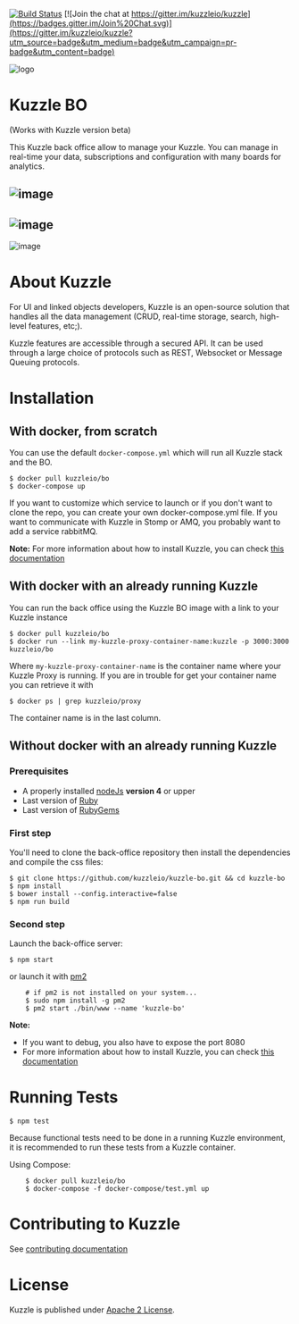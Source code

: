 [![Build Status](https://travis-ci.org/kuzzleio/kuzzle-bo.svg?branch=master)](https://travis-ci.org/kuzzleio/kuzzle-bo)
[![Join the chat at https://gitter.im/kuzzleio/kuzzle](https://badges.gitter.im/Join%20Chat.svg)](https://gitter.im/kuzzleio/kuzzle?utm_source=badge&utm_medium=badge&utm_campaign=pr-badge&utm_content=badge)

![logo](https://raw.githubusercontent.com/kuzzleio/kuzzle/master/docs/images/logo.png)

# Kuzzle BO

(Works with Kuzzle version beta)

This Kuzzle back office allow to manage your Kuzzle. You can manage in real-time your data, subscriptions and configuration with many boards for analytics.

![image](https://raw.githubusercontent.com/kuzzleio/kuzzle-bo/master/docs/images/metrics.png)
---
![image](https://raw.githubusercontent.com/kuzzleio/kuzzle-bo/master/docs/images/realtime.png)
---
![image](https://raw.githubusercontent.com/kuzzleio/kuzzle-bo/master/docs/images/realtime.png)

# About Kuzzle

For UI and linked objects developers, Kuzzle is an open-source solution that handles all the data management
(CRUD, real-time storage, search, high-level features, etc;).

Kuzzle features are accessible through a secured API. It can be used through a large choice of protocols such as REST, Websocket or Message Queuing protocols.

# Installation

## With docker, from scratch

You can use the default `docker-compose.yml` which will run all Kuzzle stack and the BO.

    $ docker pull kuzzleio/bo
    $ docker-compose up

If you want to customize which service to launch or if you don't want to clone the repo, you can create your own docker-compose.yml file.
If you want to communicate with Kuzzle in Stomp or AMQ, you probably want to add a service rabbitMQ.

**Note:** For more information about how to install Kuzzle, you can check [this documentation](https://github.com/kuzzleio/kuzzle/blob/master/docs/installation.md)

## With docker with an already running Kuzzle

You can run the back office using the Kuzzle BO image with a link to your Kuzzle instance

    $ docker pull kuzzleio/bo
    $ docker run --link my-kuzzle-proxy-container-name:kuzzle -p 3000:3000 kuzzleio/bo

Where `my-kuzzle-proxy-container-name` is the container name where your Kuzzle Proxy is running. If you are in trouble for get your container name you can retrieve it with

    $ docker ps | grep kuzzleio/proxy

The container name is in the last column.

## Without docker with an already running Kuzzle

### Prerequisites

* A properly installed [nodeJs](https://nodejs.org/en/download/package-manager/) **version 4** or upper
* Last version of [Ruby](https://www.ruby-lang.org/en/documentation/installation/)
* Last version of [RubyGems](https://rubygems.org/pages/download)

### First step

You'll need to clone the back-office repository then install the dependencies and compile the css files:

	$ git clone https://github.com/kuzzleio/kuzzle-bo.git && cd kuzzle-bo
	$ npm install
	$ bower install --config.interactive=false
	$ npm run build

### Second step

Launch the back-office server:

	$ npm start

or launch it with [pm2](http://pm2.keymetrics.io/)

        # if pm2 is not installed on your system...
        $ sudo npm install -g pm2
        $ pm2 start ./bin/www --name 'kuzzle-bo'

**Note:**
* If you want to debug, you also have to expose the port 8080
* For more information about how to install Kuzzle, you can check [this documentation](https://github.com/kuzzleio/kuzzle/blob/master/docs/installation.md)

# Running Tests

    $ npm test

Because functional tests need to be done in a running Kuzzle environment, it is recommended to run these tests from a Kuzzle container.

Using Compose:

```
    $ docker pull kuzzleio/bo
    $ docker-compose -f docker-compose/test.yml up
```

# Contributing to Kuzzle

See [contributing documentation](./CONTRIBUTING.md)

# License

Kuzzle is published under [Apache 2 License](LICENSE.md).
